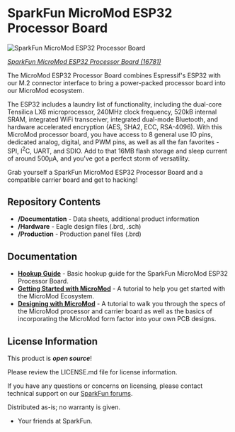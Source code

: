 SparkFun MicroMod ESP32 Processor Board
========================================

![SparkFun MicroMod ESP32 Processor Board](https://cdn.sparkfun.com/assets/parts/1/5/6/8/0/16781-SparkFun_MicroMod_ESP32_Processor-01.jpg)

[*SparkFun MicroMod ESP32 Processor Board (16781)*](https://www.sparkfun.com/products/16781)

The MicroMod ESP32 Processor Board combines Espressif's ESP32 with our M.2 connector interface to bring a power-packed processor board into our MicroMod ecosystem. 

The ESP32 includes a laundry list of functionality, including the dual-core Tensilica LX6 microprocessor, 240MHz clock frequency, 520kB internal SRAM, integrated WiFi transceiver, integrated dual-mode Bluetooth, and hardware accelerated encryption (AES, SHA2, ECC, RSA-4096). With this MicroMod processor board, you have access to 8 general use IO pins, dedicated analog, digital, and PWM pins, as well as all the fan favorites - SPI, I<sup>2</sup>C, UART, and SDIO. Add to that 16MB flash storage and sleep current of around 500&micro;A, and you've got a perfect storm of versatility. 

Grab yourself a SparkFun MicroMod ESP32 Processor Board and a compatible carrier board and get to hacking! 

Repository Contents
-------------------

* **/Documentation** - Data sheets, additional product information
* **/Hardware** - Eagle design files (.brd, .sch)
* **/Production** - Production panel files (.brd)

Documentation
--------------
* **[Hookup Guide](https://learn.sparkfun.com/tutorials/micromod-esp32-processor-board-hookup-guide)** - Basic hookup guide for the SparkFun MicroMod ESP32 Processor Board.
* **[Getting Started with MicroMod](https://learn.sparkfun.com/tutorials/getting-started-with-micromod)** - A tutorial to help you get started with the MicroMod Ecosystem. 
* **[Designing with MicroMod](https://learn.sparkfun.com/tutorials/designing-with-micromod)** - A tutorial to walk you through the specs of the MicroMod processor and carrier board as well as the basics of incorporating the MicroMod form factor into your own PCB designs.

License Information
-------------------

This product is _**open source**_! 

Please review the LICENSE.md file for license information. 

If you have any questions or concerns on licensing, please contact technical support on our [SparkFun forums](https://forum.sparkfun.com/viewforum.php?f=152).

Distributed as-is; no warranty is given.

- Your friends at SparkFun.

_<COLLABORATION CREDIT>_
